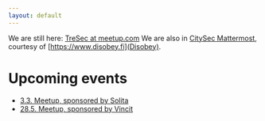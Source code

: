 ```yaml
---
layout: default
---
```


We are still here: [TreSec at meetup.com](https://www.meetup.com/TreSec/)
We are also in [CitySec Mattermost](https://citysec.disobey.fi/), courtesy of [https://www.disobey.fi](Disobey).


# Upcoming events

* [3.3. Meetup, sponsored by Solita](https://www.meetup.com/TreSec/events/267836961/)
* [28.5. Meetup, sponsored by Vincit](https://www.meetup.com/TreSec/events/267837170/)







